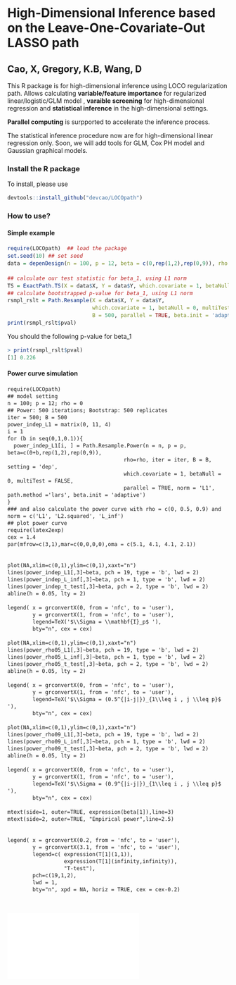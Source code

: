 # High-Dimensional Inference based on the Leave-One-Covariate-Out LASSO path
## Cao, X, Gregory, K.B, Wang, D

This R package is for high-dimensional inference using LOCO regularization path. Allows calculating **variable/feature importance** for regularized linear/logistic/GLM model , **varaible screening** for high-dimensional regression and **statistical inference** in the high-dimensional settings. 

**Parallel computing** is surpported to accelerate the inference process. 

The statistical inference procedure now are for high-dimensional linear regression only. Soon, we will add tools for GLM, Cox PH model and Gaussian graphical models.  

### Install the R package

To install, please use 
```R
devtools::install_github("devcao/LOCOpath")
```

### How to use?
#### Simple example
```R
require(LOCOpath)  ## load the package
set.seed(10) ## set seed
data = depenDesign(n = 100, p = 12, beta = c(0,rep(1,2),rep(0,9)), rho = 0) ## generate some data

## calculate our test statistic for beta_1, using L1 norm
TS = ExactPath.TS(X = data$X, Y = data$Y, which.covariate = 1, betaNull = 0, multiTest = FALSE, norm = 'L1')
## calculate bootstrapped p-value for beta_1, using L1 norm 
rsmpl_rslt = Path.Resample(X = data$X, Y = data$Y, 
                           which.covariate = 1, betaNull = 0, multiTest = FALSE, norm = 'L1', 
                           B = 500, parallel = TRUE, beta.init = 'adaptive', beta.true = 0)
print(rsmpl_rslt$pval)
```
You should the following p-value for beta_1
```R
> print(rsmpl_rslt$pval)
[1] 0.226
```

#### Power curve simulation 
```
require(LOCOpath)
## model setting 
n = 100; p = 12; rho = 0
## Power: 500 iterations; Bootstrap: 500 replicates
iter = 500; B = 500
power_indep_L1 = matrix(0, 11, 4)
i = 1
for (b in seq(0,1,0.1)){
  power_indep_L1[i, ] = Path.Resample.Power(n = n, p = p, beta=c(0+b,rep(1,2),rep(0,9)), 
                                     rho=rho, iter = iter, B = B, setting = 'dep', 
                                     which.covariate = 1, betaNull = 0, multiTest = FALSE, 
                                     parallel = TRUE, norm = 'L1', path.method ='lars', beta.init = 'adaptive')
}
### and also calculate the power curve with rho = c(0, 0.5, 0.9) and norm = c('L1', 'L2.squared', 'L_inf')
## plot power curve 
require(latex2exp)
cex = 1.4
par(mfrow=c(3,1),mar=c(0,0,0,0),oma = c(5.1, 4.1, 4.1, 2.1))


plot(NA,xlim=c(0,1),ylim=c(0,1),xaxt="n")
lines(power_indep_L1[,3]~beta, pch = 19, type = 'b', lwd = 2)
lines(power_indep_L_inf[,3]~beta, pch = 1, type = 'b', lwd = 2)
lines(power_indep_t_test[,3]~beta, pch = 2, type = 'b', lwd = 2)
abline(h = 0.05, lty = 2)

legend( x = grconvertX(0, from = 'nfc', to = 'user'),
        y = grconvertX(1, from = 'nfc', to = 'user'),
        legend=TeX('$\\Sigma = \\mathbf{I}_p$ '),
        bty="n", cex = cex)

plot(NA,xlim=c(0,1),ylim=c(0,1),xaxt="n")
lines(power_rho05_L1[,3]~beta, pch = 19, type = 'b', lwd = 2)
lines(power_rho05_L_inf[,3]~beta, pch = 1, type = 'b', lwd = 2)
lines(power_rho05_t_test[,3]~beta, pch = 2, type = 'b', lwd = 2)
abline(h = 0.05, lty = 2)

legend( x = grconvertX(0, from = 'nfc', to = 'user'),
        y = grconvertX(1, from = 'nfc', to = 'user'),
        legend=TeX('$\\Sigma = (0.5^{|i-j|})_{1\\leq i , j \\leq p}$ '),
        bty="n", cex = cex)

plot(NA,xlim=c(0,1),ylim=c(0,1),xaxt="n")
lines(power_rho09_L1[,3]~beta, pch = 19, type = 'b', lwd = 2)
lines(power_rho09_L_inf[,3]~beta, pch = 1, type = 'b', lwd = 2)
lines(power_rho09_t_test[,3]~beta, pch = 2, type = 'b', lwd = 2)
abline(h = 0.05, lty = 2)

legend( x = grconvertX(0, from = 'nfc', to = 'user'),
        y = grconvertX(1, from = 'nfc', to = 'user'),
        legend=TeX('$\\Sigma = (0.9^{|i-j|})_{1\\leq i , j \\leq p}$ '),
        bty="n", cex = cex)

mtext(side=1, outer=TRUE, expression(beta[1]),line=3)
mtext(side=2, outer=TRUE, "Empirical power",line=2.5)


legend( x = grconvertX(0.2, from = 'nfc', to = 'user'),
        y = grconvertX(3.1, from = 'nfc', to = 'user'),
        legend=c( expression(T[1](1,1)),
                  expression(T[1](infinity,infinity)),
                  "T-test"),
        pch=c(19,1,2),
        lwd = 1,
        bty="n", xpd = NA, horiz = TRUE, cex = cex-0.2)



```
![Optional Text](./new_12.pdf)
